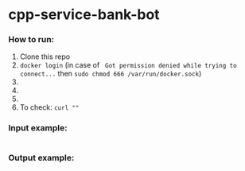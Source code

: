 # cpp-service-bank-bot

### How to run: 
1. Clone this repo
2. `docker login` (in case of ` Got permission denied while trying to connect...` then `sudo chmod 666 /var/run/docker.sock`)
3. 
4. 
5. 
6. To check: `curl ""`

### Input example:
```

```

### Output example:

```

```
